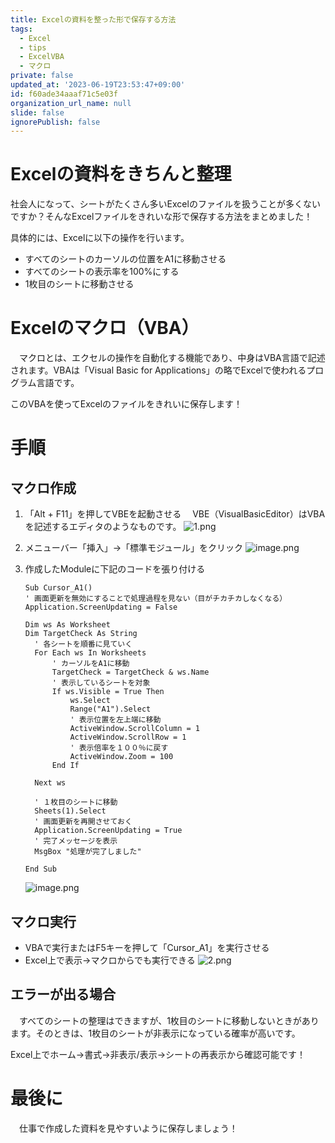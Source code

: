 ```yaml
---
title: Excelの資料を整った形で保存する方法
tags:
  - Excel
  - tips
  - ExcelVBA
  - マクロ
private: false
updated_at: '2023-06-19T23:53:47+09:00'
id: f60ade34aaaf71c5e03f
organization_url_name: null
slide: false
ignorePublish: false
---
```

# Excelの資料をきちんと整理
 社会人になって、シートがたくさん多いExcelのファイルを扱うことが多くないですか？そんなExcelファイルをきれいな形で保存する方法をまとめました！

具体的には、Excelに以下の操作を行います。
- すべてのシートのカーソルの位置をA1に移動させる
- すべてのシートの表示率を100%にする
- 1枚目のシートに移動させる

# Excelのマクロ（VBA）
　マクロとは、エクセルの操作を自動化する機能であり、中身はVBA言語で記述されます。VBAは「Visual Basic for Applications」の略でExcelで使われるプログラム言語です。

このVBAを使ってExcelのファイルをきれいに保存します！

# 手順
## マクロ作成
1. 「Alt + F11」を押してVBEを起動させる 
　VBE（VisualBasicEditor）はVBAを記述するエディタのようなものです。
    ![1.png](https://qiita-image-store.s3.ap-northeast-1.amazonaws.com/0/2603981/3409a65d-409a-f3b2-bad9-1c45c06b90e5.png)

2. メニューバー「挿入」→「標準モジュール」をクリック
    ![image.png](https://qiita-image-store.s3.ap-northeast-1.amazonaws.com/0/2603981/10bbaa5d-0eb5-8fc3-6724-fdaa77932fc7.png)

3. 作成したModuleに下記のコードを張り付ける
     ```Cursor_A1()
    Sub Cursor_A1()
    ' 画面更新を無効にすることで処理過程を見ない（目がチカチカしなくなる）
    Application.ScreenUpdating = False
    
    Dim ws As Worksheet
    Dim TargetCheck As String
       ' 各シートを順番に見ていく
       For Each ws In Worksheets
           ' カーソルをA1に移動
           TargetCheck = TargetCheck & ws.Name
           ' 表示しているシートを対象
           If ws.Visible = True Then
               ws.Select
               Range("A1").Select
               ' 表示位置を左上端に移動
               ActiveWindow.ScrollColumn = 1
               ActiveWindow.ScrollRow = 1
               ' 表示倍率を１００％に戻す
               ActiveWindow.Zoom = 100
           End If
       
       Next ws
    
       ' １枚目のシートに移動
       Sheets(1).Select
       ' 画面更新を再開させておく
       Application.ScreenUpdating = True
       ' 完了メッセージを表示
       MsgBox "処理が完了しました"
    
    End Sub

     ```
    ![image.png](https://qiita-image-store.s3.ap-northeast-1.amazonaws.com/0/2603981/f093e42e-9bd2-83f4-363d-873dea582311.png)

## マクロ実行
- VBAで実行またはF5キーを押して「Cursor_A1」を実行させる
- Excel上で表示→マクロからでも実行できる
    ![2.png](https://qiita-image-store.s3.ap-northeast-1.amazonaws.com/0/2603981/730b7649-7e68-c638-dd09-6b60e4620e61.png)


## エラーが出る場合
　すべてのシートの整理はできますが、1枚目のシートに移動しないときがあります。そのときは、1枚目のシートが非表示になっている確率が高いです。

Excel上でホーム→書式→非表示/表示→シートの再表示から確認可能です！

# 最後に
　仕事で作成した資料を見やすいように保存しましょう！
